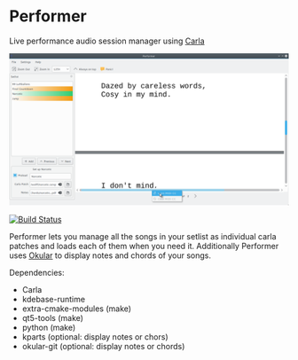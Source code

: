 # Performer
Live performance audio session manager using [Carla](https://github.com/falktx/Carla)

![Screenshot](./.screenshot.png "Screenshot")

[![Build Status](https://travis-ci.org/progwolff/performer.svg?branch=master)](https://travis-ci.org/progwolff/performer)

Performer lets you manage all the songs in your setlist as individual carla patches and loads each of them when you need it.
Additionally Performer uses [Okular](https://github.com/KDE/okular) to display notes and chords of your songs.

Dependencies:
* Carla
* kdebase-runtime
* extra-cmake-modules (make)
* qt5-tools (make)
* python (make)
* kparts (optional: display notes or chors)
* okular-git (optional: display notes or chords)

